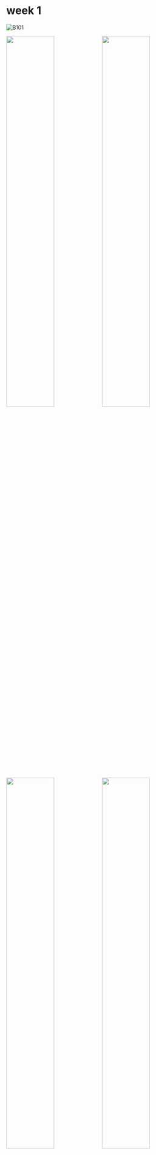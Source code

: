 # week 1

![B101](https://user-images.githubusercontent.com/72497599/115102331-2418bd80-9f85-11eb-9793-aec6892d6558.png)

<img width = 50% src="https://user-images.githubusercontent.com/72497599/115102322-1a8f5580-9f85-11eb-83fb-a1452ed396d3.png"/><img width = 50% src="https://user-images.githubusercontent.com/72497599/115102325-1e22dc80-9f85-11eb-949d-ebd2fab2bff7.png"/>
<img width = 50% src="https://user-images.githubusercontent.com/72497599/115102326-1ebb7300-9f85-11eb-8a9b-0c6d860a54e8.png"/><img width = 50% src="https://user-images.githubusercontent.com/72497599/115102328-1feca000-9f85-11eb-9489-def01a34d8f7.png">

<h2> 과제 동영상 📎</h2>
<img width="60%" src="https://user-images.githubusercontent.com/72497599/113867809-f182fe00-97e9-11eb-862b-cf4b7023c5d4.gif"/>
<br>
<br>
<h2> 구현 과정 🛠 </h2>
<h3> ✔️ 모서리가 둥근 Button </h3>
<p>
  
``` swift
    extension UIButton{
    func setBackgroundColor(_ color: UIColor, for state: UIControl.State) {
            UIGraphicsBeginImageContext(CGSize(width: 1.0, height: 1.0))
            guard let context = UIGraphicsGetCurrentContext() else { return }
            context.setFillColor(color.cgColor)
            context.fill(CGRect(x: 0.0, y: 0.0, width: 1.0, height: 1.0))
            
            let backgroundImage = UIGraphicsGetImageFromCurrentImageContext()
            UIGraphicsEndImageContext()
             
            self.setBackgroundImage(backgroundImage, for: state)
        }
    
    func setRoundCorner(_ radius : CGFloat){
        self.layer.masksToBounds = true
        self.layer.cornerRadius = radius
    }
}
```
</p>
<br>
<h3> ✔️ TextField 밑줄 </h3>
<h3> ✔️ TextField Place Holder 속성값 변경하기 </h3>
<p>
  
  ```swift
  extension UITextField {
      func setBottomBorder() {
        self.borderStyle            = .none
        self.layer.backgroundColor  = UIColor.white.cgColor
        self.layer.masksToBounds    = false
        self.layer.shadowColor      = UIColor.gray500.cgColor
        self.layer.shadowOffset     = CGSize(width: 0.0, height: 1.0)
        self.layer.shadowOpacity    = 0.8
        self.layer.shadowRadius     = 0.0

      }
    
    func setPlaceHolder(_ text : String, _ color : UIColor, _ font : UIFont) {
        self.attributedPlaceholder = NSAttributedString(string: "\(text)", attributes: [NSAttributedString.Key.foregroundColor : color,NSAttributedString.Key.font : font])
    }
}
```
</p>
<br>
<h3> ✔️ Then 라이브러리 없이 then 사용 하기 </h3>
<p>
  
```swift
  extension UIView : Then {}

public protocol Then {}

extension Then where Self  : Any {
    public func then(_ block: (Self) throws -> Void) rethrows {
        try block(self)
    }
}

```

</p>

